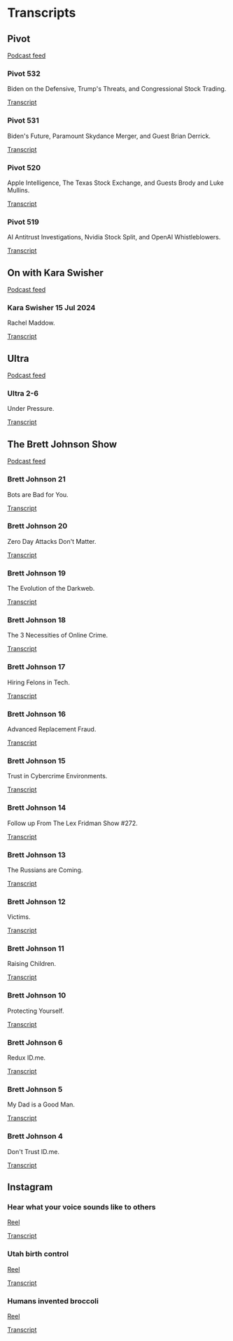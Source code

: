 # Transcripts

## Pivot

[Podcast feed](https://feeds.megaphone.fm/pivot)

### Pivot 532

Biden on the Defensive, Trump's Threats, and Congressional Stock Trading.

[Transcript](https://s3.amazonaws.com/writecomments.com/transcripts/c8bac8518cd00a3a3fe096b112238346.csv)

### Pivot 531

Biden's Future, Paramount Skydance Merger, and Guest Brian Derrick.

[Transcript](https://s3.amazonaws.com/writecomments.com/transcripts/a97c4a379009183487d9421fb3df82cd.csv)

### Pivot 520

Apple Intelligence, The Texas Stock Exchange, and Guests Brody and Luke Mullins.

[Transcript](https://s3.amazonaws.com/writecomments.com/transcripts/43b57a3e007cea403f834d2a6e227a30.csv)

### Pivot 519

AI Antitrust Investigations, Nvidia Stock Split, and OpenAI Whistleblowers.

[Transcript](https://s3.amazonaws.com/writecomments.com/transcripts/f65b93490efbedc75359245c03050ea6.csv)

## On with Kara Swisher

[Podcast feed](https://feeds.megaphone.fm/VMP1684715893)

### Kara Swisher 15 Jul 2024

Rachel Maddow.

[Transcript](https://s3.amazonaws.com/writecomments.com/transcripts/be2eaf2c87e2ff291d5d3b565ba248af.csv)

## Ultra

[Podcast feed](https://podcastfeeds.nbcnews.com/_sWHkul5)

### Ultra 2-6

Under Pressure.

[Transcript](https://s3.amazonaws.com/writecomments.com/transcripts/80d33746119e99d138d03c938de26fe2.csv)

## The Brett Johnson Show

[Podcast feed](https://anchor.fm/s/9a92cef4/podcast/rss)

### Brett Johnson 21

Bots are Bad for You.

[Transcript](https://s3.amazonaws.com/writecomments.com/transcripts/644148fb32e88f031c3c549b093a9012.csv)

### Brett Johnson 20

Zero Day Attacks Don't Matter.

[Transcript](https://s3.amazonaws.com/writecomments.com/transcripts/c0c8beec79cda0148d0269267dc7a52e.csv)

### Brett Johnson 19

The Evolution of the Darkweb.

[Transcript](https://s3.amazonaws.com/writecomments.com/transcripts/92f5002f1dc89929c17a4eea711c5700.csv)

### Brett Johnson 18

The 3 Necessities of Online Crime.

[Transcript](https://s3.amazonaws.com/writecomments.com/transcripts/2f1961c336ff477780f00c0fae36a94d.csv)

### Brett Johnson 17

Hiring Felons in Tech.

[Transcript](https://s3.amazonaws.com/writecomments.com/transcripts/192983fa562b1d9d900073f414ae50b0.csv)

### Brett Johnson 16

Advanced Replacement Fraud.

[Transcript](https://s3.amazonaws.com/writecomments.com/transcripts/2ee8faf5ecebb740d28601aa9a85d914.csv)

### Brett Johnson 15

Trust in Cybercrime Environments.

[Transcript](https://s3.amazonaws.com/writecomments.com/transcripts/ad51e2131dbfdc8b488faea7558fd551.csv)

### Brett Johnson 14

Follow up From The Lex Fridman Show #272.

[Transcript](https://s3.amazonaws.com/writecomments.com/transcripts/9a33eb246ae426b8ea2739402041fca0.csv)

### Brett Johnson 13

The Russians are Coming.

[Transcript](https://s3.amazonaws.com/writecomments.com/transcripts/f0871417e1c31480fa8c7ada31dedae1.csv)

### Brett Johnson 12

Victims.

[Transcript](https://s3.amazonaws.com/writecomments.com/transcripts/527eed2a7336e7eb7d747460ebb4ed36.csv)

### Brett Johnson 11

Raising Children.

[Transcript](https://s3.amazonaws.com/writecomments.com/transcripts/768a8863aa766286b52860c80e4aa573.csv)

### Brett Johnson 10

Protecting Yourself.

[Transcript](https://s3.amazonaws.com/writecomments.com/transcripts/93bce23c91f45450a5b20b9011a7ef4e.csv)

### Brett Johnson 6

Redux ID.me.

[Transcript](https://s3.amazonaws.com/writecomments.com/transcripts/0dad646198b15782f72d92d806ed52ae.csv)

### Brett Johnson 5

My Dad is a Good Man.

[Transcript](https://s3.amazonaws.com/writecomments.com/transcripts/f358822ca3ab84b4b4ea6ea55fbea66d.csv)

### Brett Johnson 4

Don't Trust ID.me.

[Transcript](https://s3.amazonaws.com/writecomments.com/transcripts/0609e3483a7dda3f34709fdb6c9ec563.csv)

## Instagram

### Hear what your voice sounds like to others

[Reel](https://www.instagram.com/reel/C6XAPqbPDa3)

[Transcript](https://s3.amazonaws.com/writecomments.com/transcripts/a4a4083fee4586e6bae11adebf442eab.csv)

### Utah birth control

[Reel](https://www.instagram.com/reel/C4KN7adNaFx)

[Transcript](https://s3.amazonaws.com/writecomments.com/transcripts/413e2e00a33c1e7617bfc2da70a28794.csv)

### Humans invented broccoli

[Reel](https://www.instagram.com/reel/C8Zzlw-IRML/)

[Transcript](https://s3.amazonaws.com/writecomments.com/transcripts/5bed459aae1739f472697f1a5fa60393.csv)

